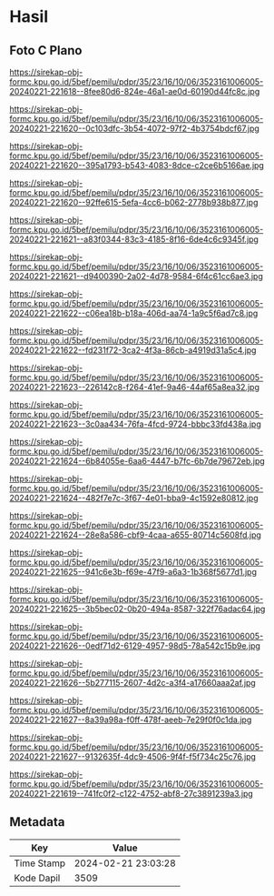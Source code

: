 # Hasil

## Foto C Plano

https://sirekap-obj-formc.kpu.go.id/5bef/pemilu/pdpr/35/23/16/10/06/3523161006005-20240221-221618--8fee80d6-824e-46a1-ae0d-60190d44fc8c.jpg

https://sirekap-obj-formc.kpu.go.id/5bef/pemilu/pdpr/35/23/16/10/06/3523161006005-20240221-221620--0c103dfc-3b54-4072-97f2-4b3754bdcf67.jpg

https://sirekap-obj-formc.kpu.go.id/5bef/pemilu/pdpr/35/23/16/10/06/3523161006005-20240221-221620--395a1793-b543-4083-8dce-c2ce6b5166ae.jpg

https://sirekap-obj-formc.kpu.go.id/5bef/pemilu/pdpr/35/23/16/10/06/3523161006005-20240221-221620--92ffe615-5efa-4cc6-b062-2778b938b877.jpg

https://sirekap-obj-formc.kpu.go.id/5bef/pemilu/pdpr/35/23/16/10/06/3523161006005-20240221-221621--a83f0344-83c3-4185-8f16-6de4c6c9345f.jpg

https://sirekap-obj-formc.kpu.go.id/5bef/pemilu/pdpr/35/23/16/10/06/3523161006005-20240221-221621--d9400390-2a02-4d78-9584-6f4c61cc6ae3.jpg

https://sirekap-obj-formc.kpu.go.id/5bef/pemilu/pdpr/35/23/16/10/06/3523161006005-20240221-221622--c06ea18b-b18a-406d-aa74-1a9c5f6ad7c8.jpg

https://sirekap-obj-formc.kpu.go.id/5bef/pemilu/pdpr/35/23/16/10/06/3523161006005-20240221-221622--fd231f72-3ca2-4f3a-86cb-a4919d31a5c4.jpg

https://sirekap-obj-formc.kpu.go.id/5bef/pemilu/pdpr/35/23/16/10/06/3523161006005-20240221-221623--226142c8-f264-41ef-9a46-44af65a8ea32.jpg

https://sirekap-obj-formc.kpu.go.id/5bef/pemilu/pdpr/35/23/16/10/06/3523161006005-20240221-221623--3c0aa434-76fa-4fcd-9724-bbbc33fd438a.jpg

https://sirekap-obj-formc.kpu.go.id/5bef/pemilu/pdpr/35/23/16/10/06/3523161006005-20240221-221624--6b84055e-6aa6-4447-b7fc-6b7de79672eb.jpg

https://sirekap-obj-formc.kpu.go.id/5bef/pemilu/pdpr/35/23/16/10/06/3523161006005-20240221-221624--482f7e7c-3f67-4e01-bba9-4c1592e80812.jpg

https://sirekap-obj-formc.kpu.go.id/5bef/pemilu/pdpr/35/23/16/10/06/3523161006005-20240221-221624--28e8a586-cbf9-4caa-a655-80714c5608fd.jpg

https://sirekap-obj-formc.kpu.go.id/5bef/pemilu/pdpr/35/23/16/10/06/3523161006005-20240221-221625--941c6e3b-f69e-47f9-a6a3-1b368f5677d1.jpg

https://sirekap-obj-formc.kpu.go.id/5bef/pemilu/pdpr/35/23/16/10/06/3523161006005-20240221-221625--3b5bec02-0b20-494a-8587-322f76adac64.jpg

https://sirekap-obj-formc.kpu.go.id/5bef/pemilu/pdpr/35/23/16/10/06/3523161006005-20240221-221626--0edf71d2-6129-4957-98d5-78a542c15b9e.jpg

https://sirekap-obj-formc.kpu.go.id/5bef/pemilu/pdpr/35/23/16/10/06/3523161006005-20240221-221626--5b277115-2607-4d2c-a3f4-a17660aaa2af.jpg

https://sirekap-obj-formc.kpu.go.id/5bef/pemilu/pdpr/35/23/16/10/06/3523161006005-20240221-221627--8a39a98a-f0ff-478f-aeeb-7e29f0f0c1da.jpg

https://sirekap-obj-formc.kpu.go.id/5bef/pemilu/pdpr/35/23/16/10/06/3523161006005-20240221-221627--9132635f-4dc9-4506-9f4f-f5f734c25c76.jpg

https://sirekap-obj-formc.kpu.go.id/5bef/pemilu/pdpr/35/23/16/10/06/3523161006005-20240221-221619--741fc0f2-c122-4752-abf8-27c3891239a3.jpg


## Metadata

| Key        | Value               |
| ---------- | ------------------- |
| Time Stamp | 2024-02-21 23:03:28 |
| Kode Dapil | 3509                |




